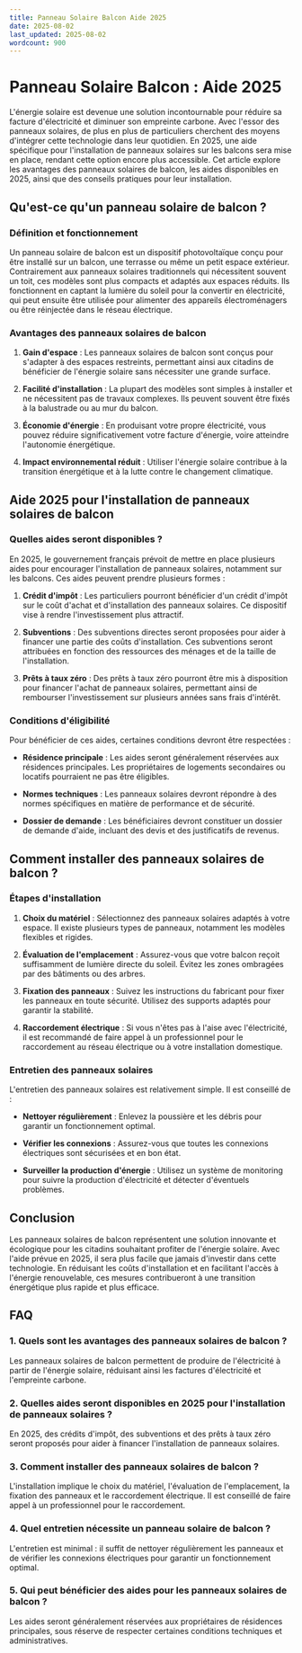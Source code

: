 ```yaml
---
title: Panneau Solaire Balcon Aide 2025
date: 2025-08-02
last_updated: 2025-08-02
wordcount: 900
---
```


# Panneau Solaire Balcon : Aide 2025

L'énergie solaire est devenue une solution incontournable pour réduire sa facture d'électricité et diminuer son empreinte carbone. Avec l'essor des panneaux solaires, de plus en plus de particuliers cherchent des moyens d'intégrer cette technologie dans leur quotidien. En 2025, une aide spécifique pour l'installation de panneaux solaires sur les balcons sera mise en place, rendant cette option encore plus accessible. Cet article explore les avantages des panneaux solaires de balcon, les aides disponibles en 2025, ainsi que des conseils pratiques pour leur installation.

## Qu'est-ce qu'un panneau solaire de balcon ?

### Définition et fonctionnement

Un panneau solaire de balcon est un dispositif photovoltaïque conçu pour être installé sur un balcon, une terrasse ou même un petit espace extérieur. Contrairement aux panneaux solaires traditionnels qui nécessitent souvent un toit, ces modèles sont plus compacts et adaptés aux espaces réduits. Ils fonctionnent en captant la lumière du soleil pour la convertir en électricité, qui peut ensuite être utilisée pour alimenter des appareils électroménagers ou être réinjectée dans le réseau électrique.

### Avantages des panneaux solaires de balcon

1. **Gain d'espace** : Les panneaux solaires de balcon sont conçus pour s'adapter à des espaces restreints, permettant ainsi aux citadins de bénéficier de l'énergie solaire sans nécessiter une grande surface.
   
2. **Facilité d'installation** : La plupart des modèles sont simples à installer et ne nécessitent pas de travaux complexes. Ils peuvent souvent être fixés à la balustrade ou au mur du balcon.

3. **Économie d'énergie** : En produisant votre propre électricité, vous pouvez réduire significativement votre facture d'énergie, voire atteindre l'autonomie énergétique.

4. **Impact environnemental réduit** : Utiliser l'énergie solaire contribue à la transition énergétique et à la lutte contre le changement climatique.

## Aide 2025 pour l'installation de panneaux solaires de balcon

### Quelles aides seront disponibles ?

En 2025, le gouvernement français prévoit de mettre en place plusieurs aides pour encourager l'installation de panneaux solaires, notamment sur les balcons. Ces aides peuvent prendre plusieurs formes :

1. **Crédit d'impôt** : Les particuliers pourront bénéficier d'un crédit d'impôt sur le coût d'achat et d'installation des panneaux solaires. Ce dispositif vise à rendre l'investissement plus attractif.

2. **Subventions** : Des subventions directes seront proposées pour aider à financer une partie des coûts d'installation. Ces subventions seront attribuées en fonction des ressources des ménages et de la taille de l'installation.

3. **Prêts à taux zéro** : Des prêts à taux zéro pourront être mis à disposition pour financer l'achat de panneaux solaires, permettant ainsi de rembourser l'investissement sur plusieurs années sans frais d'intérêt.

### Conditions d'éligibilité

Pour bénéficier de ces aides, certaines conditions devront être respectées :

- **Résidence principale** : Les aides seront généralement réservées aux résidences principales. Les propriétaires de logements secondaires ou locatifs pourraient ne pas être éligibles.

- **Normes techniques** : Les panneaux solaires devront répondre à des normes spécifiques en matière de performance et de sécurité.

- **Dossier de demande** : Les bénéficiaires devront constituer un dossier de demande d'aide, incluant des devis et des justificatifs de revenus.

## Comment installer des panneaux solaires de balcon ?

### Étapes d'installation

1. **Choix du matériel** : Sélectionnez des panneaux solaires adaptés à votre espace. Il existe plusieurs types de panneaux, notamment les modèles flexibles et rigides.

2. **Évaluation de l'emplacement** : Assurez-vous que votre balcon reçoit suffisamment de lumière directe du soleil. Évitez les zones ombragées par des bâtiments ou des arbres.

3. **Fixation des panneaux** : Suivez les instructions du fabricant pour fixer les panneaux en toute sécurité. Utilisez des supports adaptés pour garantir la stabilité.

4. **Raccordement électrique** : Si vous n'êtes pas à l'aise avec l'électricité, il est recommandé de faire appel à un professionnel pour le raccordement au réseau électrique ou à votre installation domestique.

### Entretien des panneaux solaires

L'entretien des panneaux solaires est relativement simple. Il est conseillé de :

- **Nettoyer régulièrement** : Enlevez la poussière et les débris pour garantir un fonctionnement optimal.

- **Vérifier les connexions** : Assurez-vous que toutes les connexions électriques sont sécurisées et en bon état.

- **Surveiller la production d'énergie** : Utilisez un système de monitoring pour suivre la production d'électricité et détecter d'éventuels problèmes.

## Conclusion

Les panneaux solaires de balcon représentent une solution innovante et écologique pour les citadins souhaitant profiter de l'énergie solaire. Avec l'aide prévue en 2025, il sera plus facile que jamais d'investir dans cette technologie. En réduisant les coûts d'installation et en facilitant l'accès à l'énergie renouvelable, ces mesures contribueront à une transition énergétique plus rapide et plus efficace.

## FAQ

### 1. Quels sont les avantages des panneaux solaires de balcon ?

Les panneaux solaires de balcon permettent de produire de l'électricité à partir de l'énergie solaire, réduisant ainsi les factures d'électricité et l'empreinte carbone.

### 2. Quelles aides seront disponibles en 2025 pour l'installation de panneaux solaires ?

En 2025, des crédits d'impôt, des subventions et des prêts à taux zéro seront proposés pour aider à financer l'installation de panneaux solaires.

### 3. Comment installer des panneaux solaires de balcon ?

L'installation implique le choix du matériel, l'évaluation de l'emplacement, la fixation des panneaux et le raccordement électrique. Il est conseillé de faire appel à un professionnel pour le raccordement.

### 4. Quel entretien nécessite un panneau solaire de balcon ?

L'entretien est minimal : il suffit de nettoyer régulièrement les panneaux et de vérifier les connexions électriques pour garantir un fonctionnement optimal.

### 5. Qui peut bénéficier des aides pour les panneaux solaires de balcon ?

Les aides seront généralement réservées aux propriétaires de résidences principales, sous réserve de respecter certaines conditions techniques et administratives.